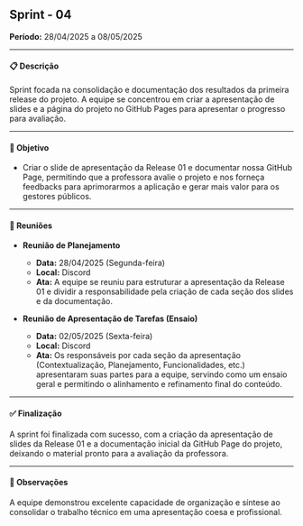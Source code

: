 ## Sprint - 04

**Período:** 28/04/2025 a 08/05/2025

---

#### 📋 Descrição
Sprint focada na consolidação e documentação dos resultados da primeira release do projeto. A equipe se concentrou em criar a apresentação de slides e a página do projeto no GitHub Pages para apresentar o progresso para avaliação.

---

#### 🎯 Objetivo
- Criar o slide de apresentação da Release 01 e documentar nossa GitHub Page, permitindo que a professora avalie o projeto e nos forneça feedbacks para aprimorarmos a aplicação e gerar mais valor para os gestores públicos.

---

#### 🤝 Reuniões

* **Reunião de Planejamento**
    * **Data:** 28/04/2025 (Segunda-feira)
    * **Local:** Discord
    * **Ata:** A equipe se reuniu para estruturar a apresentação da Release 01 e dividir a responsabilidade pela criação de cada seção dos slides e da documentação.

* **Reunião de Apresentação de Tarefas (Ensaio)**
    * **Data:** 02/05/2025 (Sexta-feira)
    * **Local:** Discord
    * **Ata:** Os responsáveis por cada seção da apresentação (Contextualização, Planejamento, Funcionalidades, etc.) apresentaram suas partes para a equipe, servindo como um ensaio geral e permitindo o alinhamento e refinamento final do conteúdo.

---

#### ✅ Finalização
A sprint foi finalizada com sucesso, com a criação da apresentação de slides da Release 01 e a documentação inicial da GitHub Page do projeto, deixando o material pronto para a avaliação da professora.

---

#### 📝 Observações
A equipe demonstrou excelente capacidade de organização e síntese ao consolidar o trabalho técnico em uma apresentação coesa e profissional.
